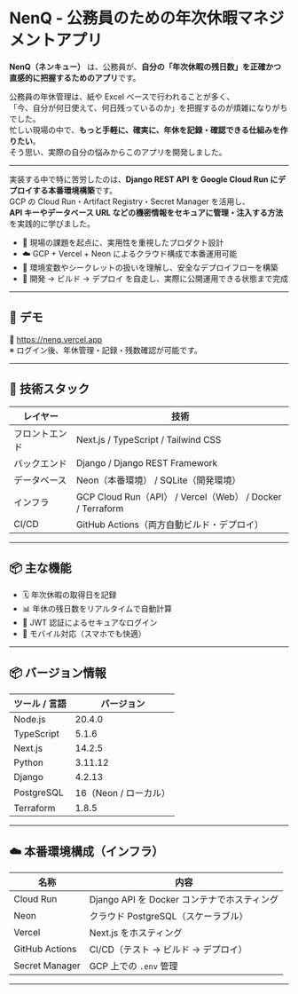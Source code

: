 # NenQ - 公務員のための年次休暇マネジメントアプリ

**NenQ（ネンキュー）** は、公務員が、**自分の「年次休暇の残日数」を正確かつ直感的に把握するためのアプリ**です。

公務員の年休管理は、紙や Excel ベースで行われることが多く、  
「今、自分が何日使えて、何日残っているのか」を把握するのが煩雑になりがちでした。  
忙しい現場の中で、**もっと手軽に、確実に、年休を記録・確認できる仕組みを作りたい**。  
そう思い、実際の自分の悩みからこのアプリを開発しました。

---

実装する中で特に苦労したのは、**Django REST API を Google Cloud Run にデプロイする本番環境構築**です。  
GCP の Cloud Run・Artifact Registry・Secret Manager を活用し、  
**API キーやデータベース URL などの機密情報をセキュアに管理・注入する方法**を実践的に学びました。

- 📌 現場の課題を起点に、実用性を重視したプロダクト設計
- ☁️ GCP + Vercel + Neon によるクラウド構成で本番運用可能
- 🔐 環境変数やシークレットの扱いを理解し、安全なデプロイフローを構築
- 🔄 開発 → ビルド → デプロイ を自走し、実際に公開運用できる状態まで完成

---

## 🚀 デモ

🔗 <https://nenq.vercel.app>  
※ ログイン後、年休管理・記録・残数確認が可能です。

---

## 🔧 技術スタック

| レイヤー       | 技術                                                      |
| -------------- | --------------------------------------------------------- |
| フロントエンド | Next.js / TypeScript / Tailwind CSS                       |
| バックエンド   | Django / Django REST Framework                            |
| データベース   | Neon（本番環境） / SQLite（開発環境）                     |
| インフラ       | GCP Cloud Run（API） / Vercel（Web） / Docker / Terraform |
| CI/CD          | GitHub Actions（両方自動ビルド・デプロイ）                |

---

## 📦 主な機能

- 🗓️ 年次休暇の取得日を記録
- 📊 年休の残日数をリアルタイムで自動計算
- 🔐 JWT 認証によるセキュアなログイン
- 📱 モバイル対応（スマホでも快適）

---

## 📦 バージョン情報

| ツール / 言語 | バージョン            |
| ------------- | --------------------- |
| Node.js       | 20.4.0                |
| TypeScript    | 5.1.6                 |
| Next.js       | 14.2.5                |
| Python        | 3.11.12               |
| Django        | 4.2.13                |
| PostgreSQL    | 16（Neon / ローカル） |
| Terraform     | 1.8.5                 |

---

## ☁️ 本番環境構成（インフラ）

| 名称           | 内容                                        |
| -------------- | ------------------------------------------- |
| Cloud Run      | Django API を Docker コンテナでホスティング |
| Neon           | クラウド PostgreSQL（スケーラブル）         |
| Vercel         | Next.js をホスティング                      |
| GitHub Actions | CI/CD（テスト → ビルド → デプロイ）         |
| Secret Manager | GCP 上での `.env` 管理                      |

---
